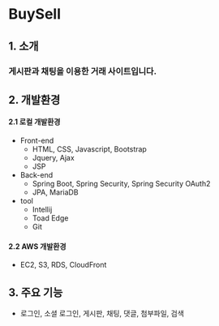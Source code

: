 # BuySell
## 1. 소개
### 게시판과 채팅을 이용한 거래 사이트입니다.

## 2. 개발환경
#### 2.1 로컬 개발환경
* Front-end
    * HTML, CSS, Javascript, Bootstrap
    * Jquery, Ajax
    * JSP
* Back-end
    * Spring Boot, Spring Security, Spring Security OAuth2
    * JPA, MariaDB
* tool
    * Intellij
    * Toad Edge
    * Git
#### 2.2 AWS 개발환경
* EC2, S3, RDS, CloudFront

## 3. 주요 기능
* 로그인, 소셜 로그인, 게시판, 채팅, 댓글, 첨부파일, 검색

